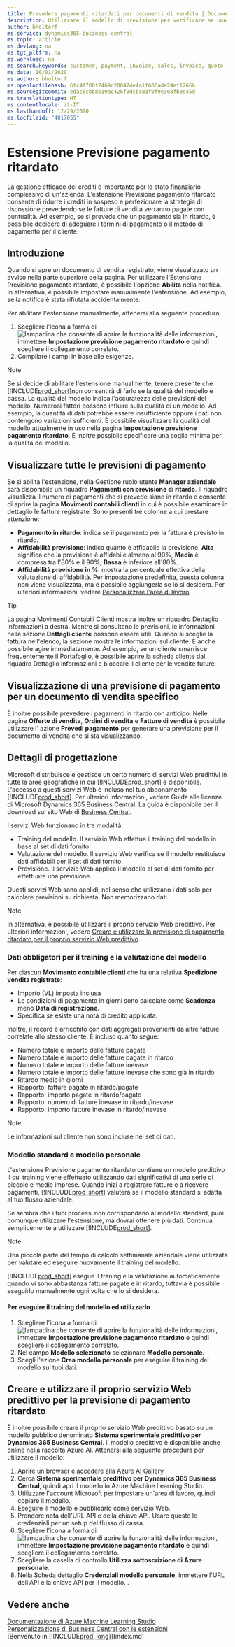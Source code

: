 ```yaml
---
title: Prevedere pagamenti ritardati per documenti di vendita | Documenti Microsoft
description: Utilizzare il modello di previsione per verificare se una fattura verrà pagata con puntualità.
author: bholtorf
ms.service: dynamics365-business-central
ms.topic: article
ms.devlang: na
ms.tgt_pltfrm: na
ms.workload: na
ms.search.keywords: customer, payment, invoice, sales, invoice, quote
ms.date: 10/01/2020
ms.author: bholtorf
ms.openlocfilehash: 6fc4f700f7469c280474e4a1f606ade24ef1266b
ms.sourcegitcommit: edac6cbb8b19ac426f8dcbc83f0f9e308fb0d45d
ms.translationtype: HT
ms.contentlocale: it-IT
ms.lasthandoff: 12/29/2020
ms.locfileid: "4817055"
---
```

# <a name="the-late-payment-prediction-extension"></a>Estensione Previsione pagamento ritardato  
La gestione efficace dei crediti è importante per lo stato finanziario complessivo di un'azienda. L'estensione Previsione pagamento ritardato consente di ridurre i crediti in sospeso e perfezionare la strategia di riscossione prevedendo se le fatture di vendita verranno pagate con puntualità. Ad esempio, se si prevede che un pagamento sia in ritardo, è possibile decidere di adeguare i termini di pagamento o il metodo di pagamento per il cliente.

## <a name="getting-started"></a>Introduzione

Quando si apre un documento di vendita registrato, viene visualizzato un avviso nella parte superiore della pagina. Per utilizzare l'Estensione Previsione pagamento ritardato, è possibile l'opzione **Abilita** nella notifica. In alternativa, è possibile impostare manualmente l'estensione. Ad esempio, se la notifica è stata rifiutata accidentalmente.  

Per abilitare l'estensione manualmente, attenersi alla seguente procedura:

1. Scegliere l'icona a forma di ![lampadina che consente di aprire la funzionalità delle informazioni](media/ui-search/search_small.png "Informazioni sull'operazione che si desidera eseguire"), immettere **Impostazione previsione pagamento ritardato** e quindi scegliere il collegamento correlato.  
2. Compilare i campi in base alle esigenze.

> [!Note]
> Se si decide di abilitare l'estensione manualmente, tenere presente che [!INCLUDE[prod_short](includes/prod_short.md)]non consentirà di farlo se la qualità del modello è bassa. La qualità del modello indica l'accuratezza delle previsioni del modello. Numerosi fattori possono influire sulla qualità di un modello. Ad esempio, la quantità di dati potrebbe essere insufficiente oppure i dati non contengono variazioni sufficienti. È possibile visualizzare la qualità del modello attualmente in uso nella pagina **Impostazione previsione pagamento ritardato**. È inoltre possibile specificare una soglia minima per la qualità del modello.   

## <a name="viewing-all-payment-predictions"></a>Visualizzare tutte le previsioni di pagamento
Se si abilita l'estensione, nella Gestione ruolo utente **Manager aziendale** sarà disponibile un riquadro **Pagamenti con previsione di ritardo**. Il riquadro visualizza il numero di pagamenti che si prevede siano in ritardo e consente di aprire la pagina **Movimenti contabili clienti** in cui è possibile esaminare in dettaglio le fatture registrate. Sono presenti tre colonne a cui prestare attenzione:  

* **Pagamento in ritardo**: indica se il pagamento per la fattura è previsto in ritardo.
* **Affidabilità previsione**: indica quanto è affidabile la previsione. **Alta** significa che la previsione è affidabile almeno al 90%, **Media** è compresa tra l'80% e il 90%, **Bassa** è inferiore all'80%.
* **Affidabilità previsione in %**: mostra la percentuale effettiva della valutazione di affidabilità. Per impostazione predefinita, questa colonna non viene visualizzata, ma è possibile aggiungerla se lo si desidera. Per ulteriori informazioni, vedere [Personalizzare l'area di lavoro](ui-personalization-user.md).

> [!Tip]
> La pagina Movimenti Contabili Clienti mostra inoltre un riquadro Dettaglio informazioni a destra. Mentre si consultano le previsioni, le informazioni nella sezione **Dettagli cliente** possono essere utili. Quando si sceglie la fattura nell'elenco, la sezione mostra le informazioni sul cliente. È anche possibile agire immediatamente. Ad esempio, se un cliente smarrisce frequentemente il Portafoglio, è possibile aprire la scheda cliente dal riquadro Dettaglio informazioni e bloccare il cliente per le vendite future.  

## <a name="viewing-a-payment-prediction-for-a-specific-sales-document"></a>Visualizzazione di una previsione di pagamento per un documento di vendita specifico
È inoltre possibile prevedere i pagamenti in ritardo con anticipo. Nelle pagine **Offerte di vendita**, **Ordini di vendita** e **Fatture di vendita** è possibile utilizzare l' azione **Prevedi pagamento** per generare una previsione per il documento di vendita che si sta visualizzando.

<!--## Scheduling Payment Predictions
On the **Late Payment Prediction Setup** page you can schedule updates to payment predictions for a time that is convenient for you. -->

## <a name="design-details"></a>Dettagli di progettazione
Microsoft distribuisce e gestisce un certo numero di servizi Web predittivi in tutte le aree geografiche in cui [!INCLUDE[prod_short](includes/prod_short.md)] è disponibile. L'accesso a questi servizi Web è incluso nel tuo abbonamento [!INCLUDE[prod_short](includes/prod_short.md)]. Per ulteriori informazioni, vedere Guida alle licenze di Microsoft Dynamics 365 Business Central. La guida è disponibile per il download sul sito Web di [Business Central](https://dynamics.microsoft.com/en-us/business-central/overview/).

I servizi Web funzionano in tre modalità:
- Training del modello. Il servizio Web effettua il training del modello in base al set di dati fornito.
- Valutazione del modello. Il servizio Web verifica se il modello restituisce dati affidabili per il set di dati fornito.
- Previsione. Il servizio Web applica il modello al set di dati fornito per effettuare una previsione.

Questi servizi Web sono apolidi, nel senso che utilizzano i dati solo per calcolare previsioni su richiesta. Non memorizzano dati. 

> [!NOTE]  
>   In alternativa, è possibile utilizzare il proprio servizio Web predittivo. Per ulteriori informazioni, vedere [Creare e utilizzare la previsione di pagamento ritardato per il proprio servizio Web predittivo](#AnchorText). 

### <a name="data-required-to-train-and-evaluate-the-model"></a>Dati obbligatori per il training e la valutazione del modello 
Per ciascun **Movimento contabile clienti** che ha una relativa **Spedizione vendita registrate**:
- Importo (VL) imposta inclusa
- Le condizioni di pagamento in giorni sono calcolate come **Scadenza** meno **Data di registrazione**.
- Specifica se esiste una nota di credito applicata. 

Inoltre, il record è arricchito con dati aggregati provenienti da altre fatture correlate allo stesso cliente. È incluso quanto segue:

- Numero totale e importo delle fatture pagate
- Numero totale e importo delle fatture pagate in ritardo
- Numero totale e importo delle fatture inevase
- Numero totale e importo delle fatture inevase che sono già in ritardo
- Ritardo medio in giorni
- Rapporto: fatture pagate in ritardo/pagate
- Rapporto: importo pagate in ritardo/pagate
- Rapporto: numero di fatture inevase in ritardo/inevase
- Rapporto: importo fatture inevase in ritardo/inevase
> [!Note]
> Le informazioni sul cliente non sono incluse nel set di dati.

### <a name="standard-model-and-my-model"></a>Modello standard e modello personale
L'estensione Previsione pagamento ritardato contiene un modello predittivo il cui training viene effettuato utilizzando dati significativi di una serie di piccole e medie imprese. Quando inizi a registrare fatture e a ricevere pagamenti, [!INCLUDE[prod_short](includes/prod_short.md)] valuterà se il modello standard si adatta al tuo flusso aziendale. 

Se sembra che i tuoi processi non corrispondano al modello standard, puoi comunque utilizzare l'estensione, ma dovrai ottenere più dati. Continua semplicemente a utilizzare [!INCLUDE[prod_short](includes/prod_short.md)].
> [!Note]
> Una piccola parte del tempo di calcolo settimanale aziendale viene utilizzata per valutare ed eseguire nuovamente il training del modello. 

[!INCLUDE[prod_short](includes/prod_short.md)] esegue il traning e la valutazione automaticamente quando vi sono abbastanza fatture pagate e in ritardo, tuttavia è possibile eseguirlo manualmente ogni volta che lo si desidera.

#### <a name="to-train-and-use-your-model"></a>Per eseguire il training del modello ed utilizzarlo
1. Scegliere l'icona a forma di ![lampadina che consente di aprire la funzionalità delle informazioni](media/ui-search/search_small.png "Informazioni sull'operazione che si desidera eseguire"), immettere **Impostazione previsione pagamento ritardato** e quindi scegliere il collegamento correlato.  
2. Nel campo **Modello selezionato** selezionare **Modello personale**.
3. Scegli l'azione **Crea modello personale** per eseguire il training del modello sui tuoi dati.  

## <a name="create-and-use-your-own-predictive-web-service-for-late-payment-prediction"></a><a name="AnchorText"> </a>Creare e utilizzare il proprio servizio Web predittivo per la previsione di pagamento ritardato
È inoltre possibile creare il proprio servizio Web predittivo basato su un modello pubblico denominato **Sistema sperimentale predittivo per Dynamics 365 Business Central**. Il modello predittivo è disponibile anche online nella raccolta Azure AI. Attenersi alla seguente procedura per utilizzare il modello:  

1. Aprire un browser e accedere alla [Azure AI Gallery](https://go.microsoft.com/fwlink/?linkid=2086310)  
2. Cerca **Sistema sperimentale predittivo per Dynamics 365 Business Central**, quindi apri il modello in Azure Machine Learning Studio.  
3. Utilizzare l'account Microsoft per impostare un'area di lavoro, quindi copiare il modello.  
4. Eseguire il modello e pubblicarlo come servizio Web.  
5. Prendere nota dell'URL API e della chiave API. Usare queste le credenziali per un setup del flusso di cassa.  
6. Scegliere l'icona a forma di ![lampadina che consente di aprire la funzionalità delle informazioni](media/ui-search/search_small.png "Informazioni sull'operazione che si desidera eseguire"), immettere **Impostazione previsione pagamento ritardato** e quindi scegliere il collegamento correlato.  
7. Scegliere la casella di controllo **Utilizza sottoscrizione di Azure personale**.
8. Nella Scheda dettaglio **Credenziali modello personale**, immettere l'URL dell'API e la chiave API per il modello.  .  

## <a name="see-also"></a>Vedere anche  
[Documentazione di Azure Machine Learning Studio](https://go.microsoft.com/fwlink/?linkid=861765)  
[Personalizzazione di Business Central con le estensioni](ui-extensions.md)  
[Benvenuto in [!INCLUDE[prod_long](includes/prod_long.md)]](index.md)  
